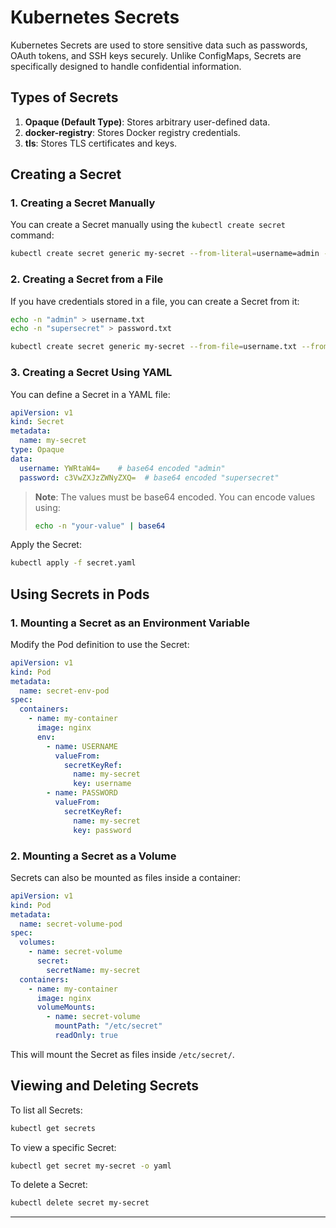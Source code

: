 # Kubernetes Secrets

Kubernetes Secrets are used to store sensitive data such as passwords, OAuth tokens, and SSH keys securely. Unlike ConfigMaps, Secrets are specifically designed to handle confidential information.

## Types of Secrets
1. **Opaque (Default Type)**: Stores arbitrary user-defined data.
2. **docker-registry**: Stores Docker registry credentials.
3. **tls**: Stores TLS certificates and keys.

## Creating a Secret

### 1. Creating a Secret Manually
You can create a Secret manually using the `kubectl create secret` command:

```sh
kubectl create secret generic my-secret --from-literal=username=admin --from-literal=password=supersecret
```

### 2. Creating a Secret from a File
If you have credentials stored in a file, you can create a Secret from it:

```sh
echo -n "admin" > username.txt
echo -n "supersecret" > password.txt

kubectl create secret generic my-secret --from-file=username.txt --from-file=password.txt
```

### 3. Creating a Secret Using YAML
You can define a Secret in a YAML file:

```yaml
apiVersion: v1
kind: Secret
metadata:
  name: my-secret
type: Opaque
data:
  username: YWRtaW4=    # base64 encoded "admin"
  password: c3VwZXJzZWNyZXQ=  # base64 encoded "supersecret"
```

> **Note**: The values must be base64 encoded. You can encode values using:
> ```sh
> echo -n "your-value" | base64
> ```

Apply the Secret:
```sh
kubectl apply -f secret.yaml
```

## Using Secrets in Pods

### 1. Mounting a Secret as an Environment Variable
Modify the Pod definition to use the Secret:

```yaml
apiVersion: v1
kind: Pod
metadata:
  name: secret-env-pod
spec:
  containers:
    - name: my-container
      image: nginx
      env:
        - name: USERNAME
          valueFrom:
            secretKeyRef:
              name: my-secret
              key: username
        - name: PASSWORD
          valueFrom:
            secretKeyRef:
              name: my-secret
              key: password
```

### 2. Mounting a Secret as a Volume
Secrets can also be mounted as files inside a container:

```yaml
apiVersion: v1
kind: Pod
metadata:
  name: secret-volume-pod
spec:
  volumes:
    - name: secret-volume
      secret:
        secretName: my-secret
  containers:
    - name: my-container
      image: nginx
      volumeMounts:
        - name: secret-volume
          mountPath: "/etc/secret"
          readOnly: true
```

This will mount the Secret as files inside `/etc/secret/`.

## Viewing and Deleting Secrets

To list all Secrets:
```sh
kubectl get secrets
```

To view a specific Secret:
```sh
kubectl get secret my-secret -o yaml
```

To delete a Secret:
```sh
kubectl delete secret my-secret
```

---


